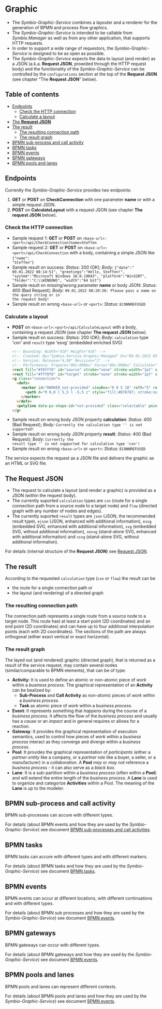 # Graphic

* The *Symbio-Graphic-Service* combines a layouter and a renderer for the generation of BPMN and process flow graphics.
* The *Symbio-Graphic-Service* is intended to be callable from *Symbio.Manager* as well as from any other application, that supports HTTP requests.
* In order to support a wide range of requestors, the *Symbio-Graphic-Service* is designed to be as open as possible.
* The *Symbio-Graphic-Service* expects the data to layout (and render) as a JSON (a.k.a. **Request JSON**, prowided through the HTTP request body) and the functionality of the *Symbio-Graphic-Service* can be controlled by the ```configurations``` section at the top of the **Request JSON** (see chapter "The **Request JSON**" below).

## Table of contents
* [Endpoints](#endpoints)
  * [Check the HTTP connection](#checkconnection)
  * [Calculate a layout](#calculatelayout)
* [The **Request JSON**](#requestJSON)
* [The result](#result)
  * [The resulting connection path](#resultConnection)
  * [The result graph](#resultGraph)
* [BPMN sub-process and call activity](#bpmnCallActivity)
* [BPMN tasks](#bpnmTasks)
* [BPMN events](#bpnmEvents)
* [BPMN gateways](#bpnmGateways)
* [BPMN pools and lanes](#bpnmPoolsAndLanes)

## <a name="endpoints">Endpoints</a>
Currently the *Symbio-Graphic-Service* provides two endpoints:

1. **GET** or **POST** on **CheckConnection** with one parameter **name** or with a simple request JSON.
2. **POST** on **CalculateLayout** with a request JSON (see chapter **The request JSON** below).

### <a name="checkconnection">Check the HTTP connection</a>
* Sample request 1: **GET** or **POST** on <code>&lt;base-url&gt;:&lt;port&gt;/api/CheckConnection?name=Steffen</code>
* Sample request 2: **GET** or **POST** on <code>&lt;base-url&gt;:&lt;port&gt;/api/CheckConnection</code> with a body, containing a simple JSON like <code>{"name": "Steffen"}</code>
* Sample result on success: *Status:* 200 (OK); *Body:* <code>{\"date\":\" 09.01.2022 08:14:51\", \"greetings\":\"Hello, Steffen!\", \"system\":\"Microsoft Windows 10.0.19043\", \"platform\":\"Win32NT\", \"folder\":\"C:\\\\WINDOWS\", \"width\":\"64 bit\"}</code>
* Sample result on missing/wrong parameter **name** or body JSON: *Status:* 400 (Bad Request); *Body:* <code>09.01.2022 08:20:38: Please pass a name on the query string or in the request body!</code>
* Sample result on wrong <code>&lt;base-url&gt;</code> or <code>&lt;port&gt;</code>: *Status:* <code>ECONNREFUSED</code>

### <a name="calculatelayout">Calculate a layout</a>
* **POST** on <code>&lt;base-url&gt;:&lt;port&gt;/api/CalculateLayout</code> with a body, containing a request JSON (see chapter **The request JSON** below).
* Sample result on success: *Status:* 200 (OK); *Body:* ```calculation``` type 'cxn' and ```result``` type 'esvg' (embedded enriched SVG)
  ```html
  <!-- Bounding: Width="410" Height="410" -->
  <!-- Created: By="Symbio.Service.Graphic.Managed" On="09.01.2022 05:13:49" -->
  <!-- Version: Release="4,99" Revision="1" -->
  <!-- Performance: Prepare="00s:000ms" Parse="00s:000ms" Calculate="00s:000ms" -->
  <rect fill="#f0fff0" id="source" stroke="none" stroke-width="1pt" x="100" y="100" width="100" height="100"></rect>
  <rect fill="#fff0f0" id="target" stroke="none" stroke-width="1pt" x="300" y="300" width="100" height="100"></rect>
  <g class="connection">
    <defs>
      <marker id="MARKER_not-provided" viewBox="0 0 5 10" refX="5" refY="5" markerUnits="userSpaceOnUse" markerWidth="10" markerHeight="10" orient="270">
        <path d="M 0,0 l 5,5 l -5,5 z" style="fill:#878787; stroke:none; stroke-width:0.0pt;"></path>
      </marker>
    </defs>
    <polyline data-pz-shape-id="not-provided" class="selectable" points="150,100 150,90 410,90 410,410 350,410 350,400" style="stroke:#878787; stroke-opacity:1.0; stroke-dasharray:null; fill:none; fill-opacity:1.0;  stroke-linecap:null; stroke-linejoin:null; stroke-width:1pt;" marker-start="" marker-end="url(#MARKER_not-provided)" ></polyline>
  </g>
  ```
* Sample result on wrong body JSON property **calculation**: *Status:* 400 (Bad Request); *Body:* <code>Currently the calculation type '' is not supported!</code>
* Sample result on wrong body JSON property **result**: *Status:* 400 (Bad Request); *Body:* <code>Currently the result type '' is not supported for calculation type 'cxn'!</code>
* Sample result on wrong <code>&lt;base-url&gt;</code> or <code>&lt;port&gt;</code>: *Status:* <code>ECONNREFUSED</code>

The service expects the request as a JSON file and delivers the graphic as an HTML or SVG file.

## <a name="requestJSON">The **Request JSON**</a>

* The request to calculate a layout (and render a graphic) is provided as a JSON (within the request body).
* The currently suported ```calculation``` types are ```cxn``` (route for a single connection path from a source node to a target node) and ```flow``` (directed graph with any number of nodes and edges).
* The currently suported ```result``` types are ```json``` (JSON, the recommended result type), ```ejson``` (JSON, enhanced with additional information), ```esvg``` (embedded SVG, enhanced with additional information), ```svg``` (embedded SVG, without additional information), ```sesvg``` (stand-alone SVG, enhanced with additional information) and ```ssvg``` (stand-alone SVG, without additional information).

For details (internal structure of the **Request JSON**) see [Request JSON](request_json.md).

## <a name="result">The result</a>

According to the requested ```calculation``` type (```cxn``` or ```flow```) the result can be
* the route for a single connection path or
* the layout (and rendering) of a directed graph

### <a name="resultConnection">The resulting connection path</a>
The connection path represents a single route from a source node to a target node. This route hast at least a start point (2D coordinates) and an end point (2D coordinates) and can have up to four additional interpolation points (each with 2D coordinates). The sections of the path are always orthogonal (either exact vertical or exact horizontal).

### <a name="resultGraph">The result graph</a>
The layed out (and rendered) graphic (directed graph), that is returned as a result of the service request, may contain several nodes (similar/comparable to BPMN elements), that can be of type:

- **Activity**: It is used to define an atomic or non-atomic piece of *work* within a *business process*. The graphical representation of an **Activity** can be bealized by:
  - **Sub-Process** and **Call Activity** as non-atomic pieces of *work* within a *business process*.
  - **Task** as atomic piece of *work* within a *business process*.
- **Event**: It represents something that *happens* during the course of a *business process*. It affects the flow of the *business process* and usually has a *cause* or an *impact* and in general requires or allows for a reaction.
- **Gateway**: It provides the graphical representation of execution semantics, used to control how pieces of *work* within a *business process* interact as they converge and diverge within a *business process*.
- **Pool**: It provides the graphical representation of *participants* (either a *partner entity* like a company, or a *partner role* like a buyer, a seller, or a manufacturer) in a *collaboration*. A **Pool** *may* or *may not* reference a *business process* - it can also serve as a *black box*.
- **Lane**: It is a sub-partition within a *business process* (often within a **Pool**) and will extend the entire length of the *business process*. A **Lane** is used to organize and categorize **Activities** within a Pool. The meaning of the **Lane** is up to the modeler.

## <a name="bpmnCallActivity">BPMN sub-process and call activity</a>

BPMN sub-processes can accure with different types.

For details (about BPMN events and how they are used by the *Symbio-Graphic-Service*) see document [BPMN sub-processes and call activities](elements_subprocesses.md).

## <a name="bpnmTasks">BPMN tasks</a>

BPMN tasks can accure with different types and with different markers.

For details (about BPMN tasks and how they are used by the *Symbio-Graphic-Service*) see document [BPMN tasks](elements_tasks.md).

## <a name="bpnmEvents">BPMN events</a>

BPMN events can occur at different locations, with different continuations and with different types.

For details (about BPMN sub processes and how they are used by the *Symbio-Graphic-Service*) see document [BPMN events](elements_events.md).

## <a name="bpnmGateways">BPMN gateways</a>

BPMN gateways can occur with different types.

For details (about BPMN gateways and how they are used by the *Symbio-Graphic-Service*) see document [BPMN events](elements_gateways.md).

## <a name="bpnmPoolsAndLanes">BPMN pools and lanes</a>

BPMN pools and lanes can represent different contexts.

For details (about BPMN pools and lanes and how they are used by the *Symbio-Graphic-Service*) see document [BPMN events](elements_pools_and_lanes.md).
